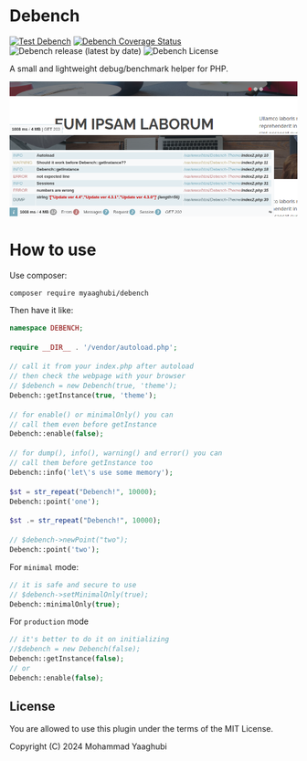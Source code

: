 # Debench
[![Test Debench](https://github.com/myaaghubi/Debench/actions/workflows/ci.yml/badge.svg)](https://github.com/myaaghubi/Debench/actions/workflows/ci.yml) [![Debench Coverage Status](https://coveralls.io/repos/github/myaaghubi/Debench/badge.svg?branch=main)](https://coveralls.io/github/myaaghubi/Debench?branch=main) ![Debench release (latest by date)](https://img.shields.io/github/v/release/myaaghubi/Debench) ![Debench License](https://img.shields.io/github/license/myaaghubi/Debench)

A small and lightweight debug/benchmark helper for PHP.

![myaaghubi/debench-debench-minimal](screenshot/screenshot-minimal.png)
![myaaghubi/debench-debench-fullsize](screenshot/screenshot-fullsize.png)

# How to use

Use composer:
```shell
composer require myaaghubi/debench
```
Then have it like:
```php
namespace DEBENCH;

require __DIR__ . '/vendor/autoload.php';

// call it from your index.php after autoload 
// then check the webpage with your browser
// $debench = new Debench(true, 'theme');
Debench::getInstance(true, 'theme');

// for enable() or minimalOnly() you can 
// call them even before getInstance
Debench::enable(false);

// for dump(), info(), warning() and error() you can 
// call them before getInstance too
Debench::info('let\'s use some memory');

$st = str_repeat("Debench!", 10000);
Debench::point('one');

$st .= str_repeat("Debench!", 10000);

// $debench->newPoint("two");
Debench::point('two');
```
For `minimal` mode:
```php
// it is safe and secure to use
// $debench->setMinimalOnly(true);
Debench::minimalOnly(true);
```
For `production` mode
```php
// it's better to do it on initializing
//$debench = new Debench(false);
Debench::getInstance(false);
// or
Debench::enable(false);
```

## License

You are allowed to use this plugin under the terms of the MIT License.

Copyright (C) 2024 Mohammad Yaaghubi